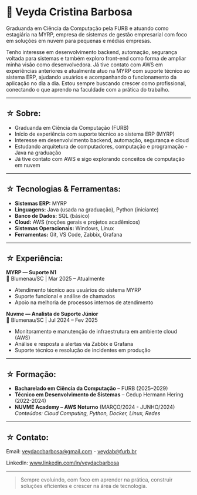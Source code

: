 # 🌙 Veyda Cristina Barbosa 

Graduanda em Ciência da Computação pela FURB e atuando como estagiária na MYRP, empresa de sistemas de gestão empresarial com foco em soluções em nuvem para pequenas e médias empresas.

Tenho interesse em desenvolvimento backend, automação, segurança voltada para sistemas e também exploro front-end como forma de ampliar minha visão como desenvolvedora. Já tive contato com AWS em experiências anteriores e atualmente atuo na MYRP com suporte técnico ao sistema ERP, ajudando usuários e acompanhando o funcionamento da aplicação no dia a dia. Estou sempre buscando crescer como profissional, conectando o que aprendo na faculdade com a prática do trabalho.

---

## ☆ Sobre:

-  Graduanda em Ciência da Computação (FURB)  
-  Início de experiência com suporte técnico ao sistema ERP (MYRP)  
-  Interesse em desenvolvimento backend, automação, segurança e cloud  
-  Estudando arquitetura de computadores, computação e programação - Java na graduação
-  Já tive contato com AWS e sigo explorando conceitos de computação em nuvem 

---

## ☆ Tecnologias & Ferramentas:

- **Sistemas ERP:** MYRP  
- **Linguagens:** Java (usada na graduação), Python (iniciante)  
- **Banco de Dados:** SQL (básico)  
- **Cloud:** AWS (noções gerais e projetos acadêmicos)  
- **Sistemas Operacionais:** Windows, Linux  
- **Ferramentas:** Git, VS Code, Zabbix, Grafana

---

## ☆ Experiência:

**MYRP — Suporte N1**  
📍 Blumenau/SC |  Mar 2025 – Atualmente  
- Atendimento técnico aos usuários do sistema MYRP  
- Suporte funcional e análise de chamados  
- Apoio na melhoria de processos internos de atendimento  

**Nuvme — Analista de Suporte Júnior**  
📍 Blumenau/SC |  Jul 2024 – Fev 2025  
- Monitoramento e manutenção de infraestrutura em ambiente cloud (AWS)  
- Análise e resposta a alertas via Zabbix e Grafana
- Suporte técnico e resolução de incidentes em produção

---

## ☆ Formação:

- **Bacharelado em Ciência da Computação** – FURB (2025–2029)
- **Técnico em Desenvolvimento de Sistemas** – Cedup Hermann Hering (2022-2024)
- **NUVME Academy – AWS Noturno** (MARÇO/2024 - JUNHO/2024)  
  *Conteúdos: Cloud Computing, Python, Docker, Linux, Redes*

---

## ☆ Contato:

Email: veydaccbarbosa@gmail.com - veydab@furb.br
  
LinkedIn: www.linkedin.com/in/veydacbarbosa

---

> Sempre evoluindo, com foco em aprender na prática, construir soluções eficientes e crescer na área de tecnologia.
